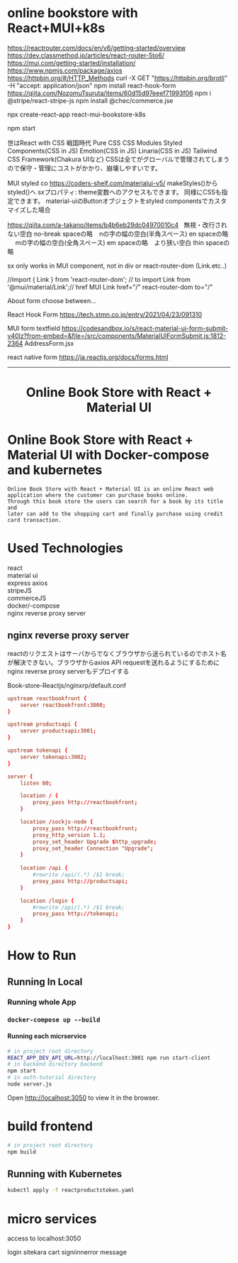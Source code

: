 #  online bookstore with React+MUI+k8s

https://reactrouter.com/docs/en/v6/getting-started/overview 
https://dev.classmethod.jp/articles/react-router-5to6/
https://mui.com/getting-started/installation/
https://www.npmjs.com/package/axios
https://httpbin.org/#/HTTP_Methods
curl -X GET "https://httpbin.org/brotli" -H "accept: application/json"
npm install react-hook-form https://qiita.com/NozomuTsuruta/items/60d15d97eeef71993f06
npm i @stripe/react-stripe-js
npm install @chec/commerce.jse


npx create-react-app react-mui-bookstore-k8s

npm start

世はReact with CSS 戦国時代
Pure CSS
CSS Modules
Styled Components(CSS in JS)
Emotion(CSS in JS)
Linaria(CSS in JS)
Tailwind
CSS Framework(Chakura UIなど)
CSSは全てがグローバルで管理されてしまうので保守・管理にコストがかかり、崩壊しやすいです。

MUI
styled co
https://coders-shelf.com/materialui-v5/
makeStyles()からstyled()へ
sxプロパティ:
theme変数へのアクセスもできます。
同様にCSSも指定できます。
material-uiのButtonオブジェクトをstyled componentsでカスタマイズした場合

https://qiita.com/a-takano/items/b4b6eb29dc04970010c4
&nbsp;	無視・改行されない空白	no-break spaceの略
&ensp;	nの字の幅の空白(半角スペース)	en spaceの略
&emsp;	mの字の幅の空白(全角スペース)	em spaceの略
&thinsp;	&nbsp;より狭い空白	thin spaceの略



sx only works in MUI component, not in div or react-router-dom (Link.etc..)

//import { Link } from 'react-router-dom'; // to
import Link from '@mui/material/Link';// href
MUI Link href="/"
react-router-dom to="/"


About form choose between...

React Hook Form
https://tech.stmn.co.jp/entry/2021/04/23/091310


MUI form textfield
https://codesandbox.io/s/react-material-ui-form-submit-v40lz?from-embed=&file=/src/components/MaterialUIFormSubmit.js:1812-2364
AddressForm.jsx

react native form
https://ja.reactjs.org/docs/forms.html



----------------------






<h1 align="center">Online Book Store with React + Material UI </h1>


# Online Book Store with React + Material UI with Docker-compose and kubernetes
    Online Book Store with React + Material UI is an online React web application where the customer can purchase books online.
    Through this book store the users can search for a book by its title and
    later can add to the shopping cart and finally purchase using credit card transaction.


# Used Technologies

react  
material ui  
express
axios    
stripeJS  
commerceJS  
docker/-compose  
nginx reverse proxy server

## nginx reverse proxy server
reactのリクエストはサーバからでなくブラウザから送られているのでホスト名が解決できない。ブラウザからaxios API requestを送れるようにするためにnginx reverse proxy serverもデプロイする

Book-store-Reactjs/nginxrp/default.conf  
```conf
upstream reactbookfront {
    server reactbookfront:3000;
}

upstream productsapi {
    server productsapi:3001;
}

upstream tokenapi {
    server tokenapi:3002;
}

server {
    listen 80;

    location / {
        proxy_pass http://reactbookfront;
    }

    location /sockjs-node {
        proxy_pass http://reactbookfront;
        proxy_http_version 1.1;
        proxy_set_header Upgrade $http_upgrade;
        proxy_set_header Connection "Upgrade";
    }
    
    location /api {
        #rewrite /api/(.*) /$1 break;
        proxy_pass http://productsapi;
    }

    location /login {
        #rewrite /api/(.*) /$1 break;
        proxy_pass http://tokenapi;
    }
}

```

# How to Run 
## Running In Local  
### Running whole App
### `docker-compose up --build`  

#### Running each micrservice  
```sh
# in project root directory
REACT_APP_DEV_API_URL=http://localhost:3001 npm run start-client
# in backend directory backend
npm start
# in auth-tutorial directory
node server.js
```
Open [http://localhost:3050](http://localhost:3050) to view it in the browser.

# build frontend
```sh
# in project root directory
npm build
```


## Running with Kubernetes
```sh
kubectl apply -f reactproductstoken.yaml
```









# micro services
access to localhost:3050

login sitekara cart
signiinnerror message